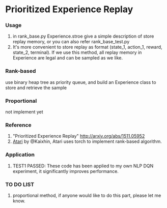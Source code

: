 # Prioritized Experience Replay

### Usage
1. in rank_base.py Experience.stroe give a simple description of store replay memory, or you can also refer rank_base_test.py
2. It's more convenient to store replay as format (state_1, action_1, reward, state_2, terminal). If we use this method, all replay memory in Experience are legal and can be sampled as we like.

### Rank-based
use binary heap tree as priority queue, and build an Experience class to store and retrieve the sample

### Proportional
not implement yet

### Reference
1. "Prioritized Experience Replay" http://arxiv.org/abs/1511.05952
2. [Atari](https://github.com/Kaixhin/Atari) by @Kaixhin, Atari uses torch to implement rank-based algorithm.

### Application
1. TEST1 PASSED: These code has been applied to my own NLP DQN experiment, it significantly improves performance.

### TO DO LIST
1. proportional method, if anyone would like to do this part, please let me know.
